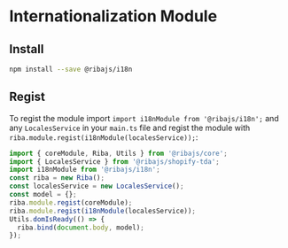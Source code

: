 # Internationalization Module

## Install

```bash
npm install --save @ribajs/i18n
```

## Regist

To regist the module import `import i18nModule from '@ribajs/i18n';` and any `LocalesService` in your `main.ts` file and regist the module with `riba.module.regist(i18nModule(localesService));`:

```ts
import { coreModule, Riba, Utils } from '@ribajs/core';
import { LocalesService } from '@ribajs/shopify-tda';
import i18nModule from '@ribajs/i18n';
const riba = new Riba();
const localesService = new LocalesService();
const model = {};
riba.module.regist(coreModule);
riba.module.regist(i18nModule(localesService));
Utils.domIsReady(() => {
  riba.bind(document.body, model);
});
```
